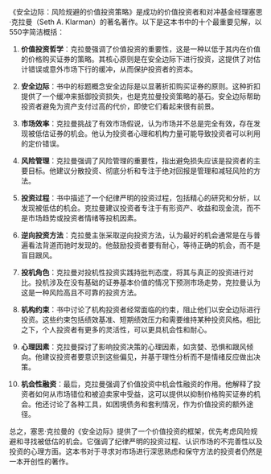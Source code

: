 《安全边际：风险规避的价值投资策略》是成功的价值投资者和对冲基金经理塞思·克拉曼（Seth A. Klarman）的著名著作。以下是这本书中的十个最重要见解，以550字简洁概括：

1. **价值投资哲学**：克拉曼强调了价值投资的重要性，这是一种以低于其内在价值的价格购买证券的策略。其核心原则是在安全边际下进行投资，这提供了对估计错误或意外市场下行的缓冲，从而保护投资者的资本。

2. **安全边际**：书中的标题概念安全边际是以显著折扣购买证券的原则。这种折扣提供了一个缓冲来抵御投资损失，也是克拉曼投资策略的基石。安全边际帮助投资者避免为资产支付过高的代价，即使它们看起来很有前景。

3. **市场效率**：克拉曼挑战了有效市场假说，认为市场并不总是完全有效，存在发现被低估证券的机会。他认为投资者心理和机构力量可能导致投资者可以利用的定价错误。

4. **风险管理**：克拉曼强调了风险管理的重要性，指出避免损失应该是投资者的主要目标。他建议分散投资、彻底分析和专注于绝对回报是管理和减轻风险的方法。

5. **投资过程**：书中描述了一个纪律严明的投资过程，包括精心的研究和分析，以发现被低估的机会。克拉曼建议投资者专注于有形资产、收益和现金流，而不是市场趋势或投资者情绪等投机因素。

6. **逆向投资方法**：克拉曼主张采取逆向投资方法，认为最好的机会通常是在与普遍看法背道而驰时发现的。他鼓励投资者要有耐心，等待正确的机会，而不是盲目跟风。

7. **投机角色**：克拉曼对投机性投资实践持批判态度，将其与真正的投资进行对比。投机涉及在没有基础的证券基本价值的情况下预测市场走势，克拉曼认为这是一种风险高且不可靠的投资方法。

8. **机构约束**：书中讨论了机构投资者经常面临的约束，阻止他们以安全边际进行投资。这些约束包括绩效基准、短期绩效压力和需要维持某种投资风格。相比之下，个人投资者有更多的灵活性，可以更具机会性和耐心。

9. **心理因素**：克拉曼探讨了影响投资决策的心理因素，如贪婪、恐惧和跟风倾向。他建议投资者要意识到这些偏见，并基于理性分析而不是情绪反应做出决策。

10. **机会性融资**：最后，克拉曼强调了价值投资中机会性融资的作用。他解释了投资者如何从市场错位和被迫卖家中受益，这可以提供以抑制价格购买证券的机会。他还讨论了各种工具，如困境债务和套利情况，作为价值投资的额外途径。

总之，塞思·克拉曼的《安全边际》提供了一个价值投资的框架，优先考虑风险规避和寻找被低估的机会。它强调了纪律严明的投资过程、认识市场的不完善性以及投资的心理方面。这本书对于寻求对市场进行深思熟虑和保守方法的投资者仍然是一本开创性的著作。